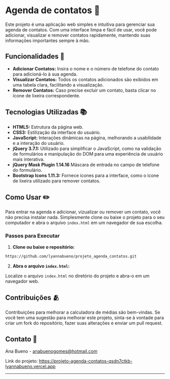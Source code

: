 # Agenda de contatos 📒

Este projeto é uma aplicação web simples e intuitiva para gerenciar sua agenda de contatos. Com uma interface limpa e fácil de usar, você pode adicionar, visualizar e remover contatos rapidamente, mantendo suas informações importantes sempre à mão.

## Funcionalidades 🌟

- **Adicionar Contatos:** Insira o nome e o número de telefone do contato para adicioná-lo à sua agenda.
- **Visualizar Contatos:** Todos os contatos adicionados são exibidos em uma tabela clara, facilitando a visualização.
- **Remover Contatos:** Caso precise excluir um contato, basta clicar no ícone de lixeira correspondente.

## Tecnologias Utilizadas 📚

- **HTML5:** Estrutura da página web.
- **CSS3:** Estilização da interface do usuário.
- **JavaScript:** Interações dinâmicas na página, melhorando a usabilidade e a interação do usuário.
- **jQuery 3.7.1:** Utilizado para simplificar o JavaScript, como na validação de formulários e manipulação do DOM para uma experiência de usuário mais interativa.
- **jQuery Mask Plugin 1.14.16** Máscara de entrada no campo de telefone do formulário.
- **Bootstrap Icons 1.11.3:** Fornece ícones para a interface, como o ícone de lixeira utilizado para remover contatos.

## Como Usar  ✏️

Para entrar na agenda e adicionar, vizualizar ou remover um contato, você não precisa instalar nada. Simplesmente clone ou baixe o projeto para o seu computador e abra o arquivo `index.html` em um navegador de sua escolha.

### Passos para Executar

1. **Clone ou baixe o repositório:**

```bash
https://github.com/lyannabueno/projeto_agenda_contatos.git
```

2. **Abra o arquivo `index.html`:**

Localize o arquivo `index.html` no diretório do projeto e abra-o em um navegador web.

## Contribuições 🫂

Contribuições para melhorar a calculadora de médias são bem-vindas. Se você tem uma sugestão para melhorar este projeto, sinta-se à vontade para criar um fork do repositório, fazer suas alterações e enviar um pull request.

## Contato 📩

Ana Bueno - anabuenogomes@hotmail.com

Link do projeto: https://projeto-agenda-contatos-qsdn7ctkb-lyannabueno.vercel.app

---

